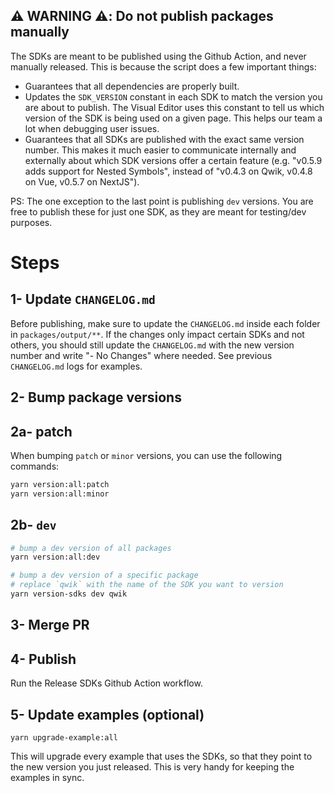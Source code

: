 ## ⚠️ WARNING ⚠️: Do not publish packages manually

The SDKs are meant to be published using the Github Action, and never manually released. This is because the script does a few important things:

- Guarantees that all dependencies are properly built.
- Updates the `SDK_VERSION` constant in each SDK to match the version you are about to publish. The Visual Editor uses this constant to tell us which version of the SDK is being used on a given page. This helps our team a lot when debugging user issues.
- Guarantees that all SDKs are published with the exact same version number. This makes it much easier to communicate internally and externally about which SDK versions offer a certain feature (e.g. "v0.5.9 adds support for Nested Symbols", instead of "v0.4.3 on Qwik, v0.4.8 on Vue, v0.5.7 on NextJS").

PS: The one exception to the last point is publishing `dev` versions. You are free to publish these for just one SDK, as they are meant for testing/dev purposes.

# Steps

## 1- Update `CHANGELOG.md`

Before publishing, make sure to update the `CHANGELOG.md` inside each folder in `packages/output/**`. If the changes only impact certain SDKs and not others, you should still update the `CHANGELOG.md` with the new version number and write "- No Changes" where needed. See previous `CHANGELOG.md` logs for examples.

## 2- Bump package versions

## 2a- patch

When bumping `patch` or `minor` versions, you can use the following commands:

```bash
yarn version:all:patch
yarn version:all:minor
```

## 2b- `dev`

```bash
# bump a dev version of all packages
yarn version:all:dev

# bump a dev version of a specific package
# replace `qwik` with the name of the SDK you want to version
yarn version-sdks dev qwik
```

## 3- Merge PR

## 4- Publish

Run the Release SDKs Github Action workflow.

## 5- Update examples (optional)

```
yarn upgrade-example:all
```

This will upgrade every example that uses the SDKs, so that they point to the new version you just released. This is very handy for keeping the examples in sync.
